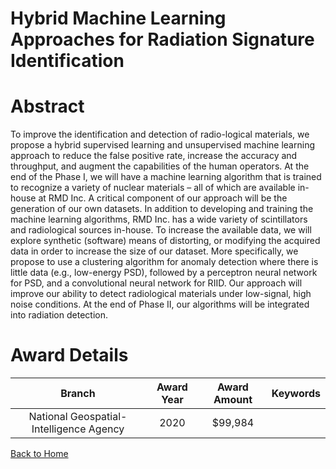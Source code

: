 
Hybrid Machine Learning Approaches for Radiation Signature Identification
=========================================================================

# Abstract


To improve the identification and detection of radio-logical materials, we propose a hybrid supervised learning and unsupervised machine learning approach to reduce the false positive rate, increase the accuracy and throughput, and augment the capabilities of the human operators. At the end of the Phase I, we will have a machine learning algorithm that is trained to recognize a variety of nuclear materials – all of which are available in-house at RMD Inc. A critical component of our approach will be the generation of our own datasets. In addition to developing and training the machine learning algorithms, RMD Inc. has a wide variety of scintillators and radiological sources in-house. To increase the available data, we will explore synthetic (software) means of distorting, or modifying the acquired data in order to increase the size of our dataset. More specifically, we propose to use a clustering algorithm for anomaly detection where there is little data (e.g., low-energy PSD), followed by a perceptron neural network for PSD, and a convolutional neural network for RIID. Our approach will improve our ability to detect radiological materials under low-signal, high noise conditions. At the end of Phase II, our algorithms will be integrated into radiation detection.  

# Award Details

|Branch|Award Year|Award Amount|Keywords|
| :---: | :---: | :---: | :---: |
|National Geospatial-Intelligence Agency|2020|$99,984||
  
  


[Back to Home](https://github.com/chrischow/dod_sbir_awards#2266)